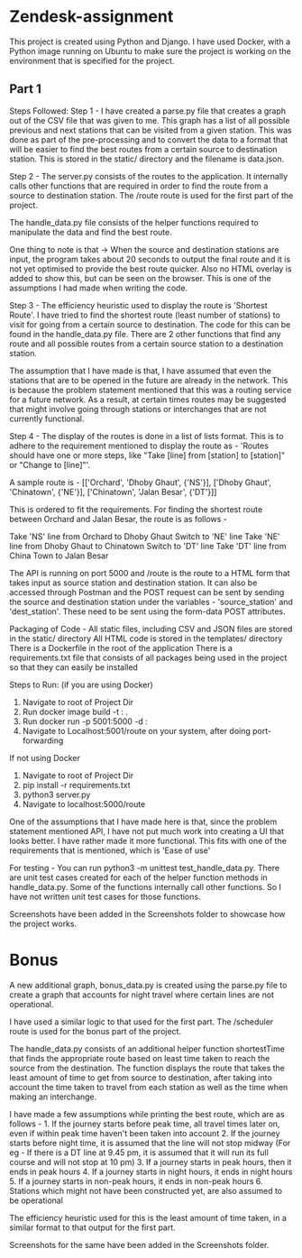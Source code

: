 # Zendesk-assignment
This project is created using Python and Django. I have used Docker, with a Python image running on Ubuntu to make sure the project is working on the environment that is specified for the project.

## Part 1

Steps Followed:
Step 1 - I have created a parse.py file that creates a graph out of the CSV file that was given to me. This graph has a list of all possible previous and next stations that can be visited from a given station. This was done as part of the pre-processing and to convert the data to a format that will be easier to find the best routes from a certain source to destination station. This is stored in the static/ directory and the filename is data.json.

Step 2 - The server.py consists of the routes to the application. It internally calls other functions that are required in order to find the route from a source to destination station. The /route route is used for the first part of the project.

The handle_data.py file consists of the helper functions required to manipulate the data and find the best route.

One thing to note is that -> When the source and destination stations are input, the program takes about 20 seconds to output the final route and it is not yet optimised to provide the best route quicker. Also no HTML overlay is added to show this, but can be seen on the browser. This is one of the assumptions I had made when writing the code.

Step 3 - The efficiency heuristic used to display the route is 'Shortest Route'. I have tried to find the shortest route (least number of stations) to visit for going from a certain source to destination. The code for this can be found in the handle_data.py file. There are 2 other functions that find any route and all possible routes from a certain source station to a destination station.

The assumption that I have made is that, I have assumed that even the stations that are to be opened in the future are already in the network. This is because the problem statement mentioned that this was a routing service for a future network. As a result, at certain times routes may be suggested that might involve going through stations or interchanges that are not currently functional.

Step 4 - The display of the routes is done in a list of lists format. This is to adhere to the requirement mentioned to display the route as - 'Routes should have one or more steps, like "Take [line] from [station] to [station]" or "Change to [line]"'.

A sample route is - 
[['Orchard', 'Dhoby Ghaut', {'NS'}], ['Dhoby Ghaut', 'Chinatown', {'NE'}], ['Chinatown', 'Jalan Besar', {'DT'}]]

This is ordered to fit the requirements. For finding the shortest route between Orchard and Jalan Besar, the route is as follows -

Take 'NS' line from Orchard to Dhoby Ghaut
Switch to 'NE' line
Take 'NE' line from Dhoby Ghaut to Chinatown
Switch to 'DT' line
Take 'DT' line from China Town to Jalan Besar

The API is running on port 5000 and /route is the route to a HTML form that takes input as source station and destination station. It can also be accessed through Postman and the POST request can be sent by sending the source and destination station under the variables - 'source_station' and 'dest_station'. These need to be sent using the form-data POST attributes.

Packaging of Code - 
All static files, including CSV and JSON files are stored in the static/ directory
All HTML code is stored in the templates/ directory
There is a Dockerfile in the root of the application
There is a requirements.txt file that consists of all packages being used in the project so that they can easily be installed

Steps to Run: (if you are using Docker)
1. Navigate to root of Project Dir
2. Run docker image build -t <image-name>:<tag> .
3. Run docker run -p 5001:5000 -d <image-name>:<tag>
4. Navigate to Localhost:5001/route on your system, after doing port-forwarding

If not using Docker
1. Navigate to root of Project Dir
2. pip install -r requirements.txt
3. python3 server.py
4. Navigate to localhost:5000/route

One of the assumptions that I have made here is that, since the problem statement mentioned API, I have not put much work into creating a UI that looks better. I have rather made it more functional. This fits with one of the requirements that is mentioned, which is 'Ease of use'

For testing - You can run python3 -m unittest test_handle_data.py.
There are unit test cases created for each of the helper function methods in handle_data.py.
Some of the functions internally call other functions. So I have not written unit test cases for those functions.

Screenshots have been added in the Screenshots folder to showcase how the project works.

# Bonus

A new additional graph, bonus_data.py is created using the parse.py file to create a graph that accounts for night travel where certain lines are not operational.

I have used a similar logic to that used for the first part. The /scheduler route is used for the bonus part of the project.

The handle_data.py consists of an additional helper function shortestTime that finds the appropriate route based on least time taken to reach the source from the destination. The function displays the route that takes the least amount of time to get from source to destination, after taking into account the time taken to travel from each station as well as the time when making an interchange.

I have made a few assumptions while printing the best route, which are as follows -
    1. If the journey starts before peak time, all travel times later on, even if within peak time haven't been taken into account
    2. If the journey starts before night time, it is assumed that the line will not stop midway (For eg - If there is a DT line at 9.45 pm, it is assumed that it will run its full course and will not stop at 10 pm)
    3. If a journey starts in peak hours, then it ends in peak hours
    4. If a journey starts in night hours, it ends in night hours 
    5. If a journey starts in non-peak hours, it ends in non-peak hours
    6. Stations which might not have been constructed yet, are also assumed to be operational

The efficiency heuristic used for this is the least amount of time taken, in a similar format to that output for the first part.

Screenshots for the same have been added in the Screenshots folder.
